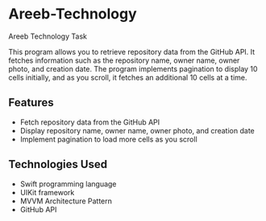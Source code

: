 # Areeb-Technology
Areeb Technology Task

This program allows you to retrieve repository data from the GitHub API. It fetches information such as the repository name, owner name, owner photo, and creation date. The program implements pagination to display 10 cells initially, and as you scroll, it fetches an additional 10 cells at a time.

## Features

- Fetch repository data from the GitHub API
- Display repository name, owner name, owner photo, and creation date
- Implement pagination to load more cells as you scroll

## Technologies Used

- Swift programming language
- UIKit framework
- MVVM Architecture Pattern
- GitHub API
